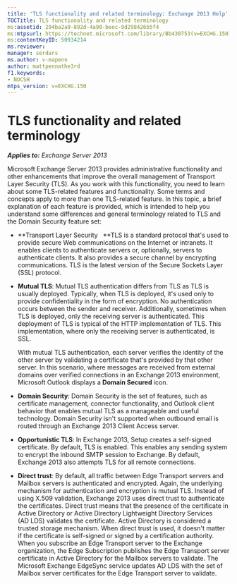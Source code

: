 ```yaml
---
title: 'TLS functionality and related terminology: Exchange 2013 Help'
TOCTitle: TLS functionality and related terminology
ms:assetid: 294ba2a9-892d-4a90-beec-9d298426b5f4
ms:mtpsurl: https://technet.microsoft.com/library/Bb430753(v=EXCHG.150)
ms:contentKeyID: 50934214
ms.reviewer: 
manager: serdars
ms.author: v-mapenn
author: mattpennathe3rd
f1.keywords:
- NOCSH
mtps_version: v=EXCHG.150
---
```


# TLS functionality and related terminology

_**Applies to:** Exchange Server 2013_

Microsoft Exchange Server 2013 provides administrative functionality and other enhancements that improve the overall management of Transport Layer Security (TLS). As you work with this functionality, you need to learn about some TLS-related features and functionality. Some terms and concepts apply to more than one TLS-related feature. In this topic, a brief explanation of each feature is provided, which is intended to help you understand some differences and general terminology related to TLS and the Domain Security feature set:

  - **Transport Layer Security   **TLS is a standard protocol that's used to provide secure Web communications on the Internet or intranets. It enables clients to authenticate servers or, optionally, servers to authenticate clients. It also provides a secure channel by encrypting communications. TLS is the latest version of the Secure Sockets Layer (SSL) protocol.

  - **Mutual TLS**: Mutual TLS authentication differs from TLS as TLS is usually deployed. Typically, when TLS is deployed, it's used only to provide confidentiality in the form of encryption. No authentication occurs between the sender and receiver. Additionally, sometimes when TLS is deployed, only the receiving server is authenticated. This deployment of TLS is typical of the HTTP implementation of TLS. This implementation, where only the receiving server is authenticated, is SSL.

    With mutual TLS authentication, each server verifies the identity of the other server by validating a certificate that's provided by that other server. In this scenario, where messages are received from external domains over verified connections in an Exchange 2013 environment, Microsoft Outlook displays a **Domain Secured** icon.

  - **Domain Security**: Domain Security is the set of features, such as certificate management, connector functionality, and Outlook client behavior that enables mutual TLS as a manageable and useful technology. Domain Security isn't supported when outbound email is routed through an Exchange 2013 Client Access server.

  - **Opportunistic TLS**: In Exchange 2013, Setup creates a self-signed certificate. By default, TLS is enabled. This enables any sending system to encrypt the inbound SMTP session to Exchange. By default, Exchange 2013 also attempts TLS for all remote connections.

  - **Direct trust**: By default, all traffic between Edge Transport servers and Mailbox servers is authenticated and encrypted. Again, the underlying mechanism for authentication and encryption is mutual TLS. Instead of using X.509 validation, Exchange 2013 uses direct trust to authenticate the certificates. Direct trust means that the presence of the certificate in Active Directory or Active Directory Lightweight Directory Services (AD LDS) validates the certificate. Active Directory is considered a trusted storage mechanism. When direct trust is used, it doesn't matter if the certificate is self-signed or signed by a certification authority. When you subscribe an Edge Transport server to the Exchange organization, the Edge Subscription publishes the Edge Transport server certificate in Active Directory for the Mailbox servers to validate. The Microsoft Exchange EdgeSync service updates AD LDS with the set of Mailbox server certificates for the Edge Transport server to validate.
